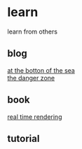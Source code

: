 # learn
learn from others

## blog
[at the botton of the sea](blog/at_the_bottom_of_the_sea/README.md)  
[the danger zone](blog/the_danger_zone/README.md)
## book
[real time rendering](book/real_time_rendering/README.md)
## tutorial

